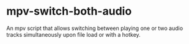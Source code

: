 # mpv-switch-both-audio
An mpv script that allows switching between playing one or two audio tracks simultaneously upon file load or with a hotkey.
